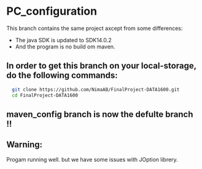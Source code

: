 # PC_configuration
This branch contains the same project axcept from some differences:
* The java SDK is updated to SDK14.0.2
* And the program is no build om maven.

## In order to get this branch on your local-storage, do the following commands:

```bash
  git clone https://github.com/NimaAB/FinalProject-DATA1600.git
  cd FinalProject-DATA1600
```
## maven_config branch is now the defulte branch !!
## Warning: 
Progam running well. but we have some issues with JOption librery.
